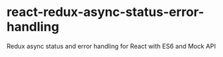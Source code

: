 # react-redux-async-status-error-handling
Redux async status and error handling for React with ES6 and Mock API
